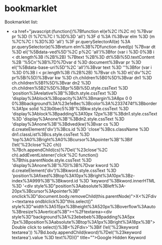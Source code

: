 # bookmarklet
Bookmarklet list: 
- <a href="javascript:(function()%7Bfunction el(e%2C l%2C m) %7Bvar pr %3D (!l %7C%7C l %3D%3D 'all') %3F d %3A l%3Bvar elm %3D (m %7C%7C l %3D%3D 'all') %3F pr.querySelectorAll(e) %3A pr.querySelector(e)%3Breturn elm%3B%7Dfunction dved(p) %7Bvar dt %3D el('%5Bdata-ved%5D'%2C p%2C 'all')%3Bfor (var i %3D 0%3B i < dt.length%3B i%2B%2B) %7Btext %2B%3D dt%5Bi%5D.textContent %2B '%5Cn'%3B%7D%7Dvar d %3D document%3Bvar pr %3D el('%5Bdata-base-uri%5D'%2C 'all')%3Bvar text %3D ''%3Bfor (var i %3D 0%3B i < pr.length%3B i%2B%2B) %7Bvar ch %3D el('div'%2C pr%5Bi%5D)%3Bvar kw %3D ch.children%5B0%5D%3Bvar dn1 %3D ch.children%5B1%5D%3Bvar dn2 %3D ch.children%5B2%5D%3Bpr%5Bi%5D.style.cssText %3D 'position%3Arelative%3B'%3Bch.style.cssText %3D 'display%3Ablock%3Bopacity%3A1%3Bmargin%3A8px 0 0 0%3Bbackground%3A%23e1e8ec%3Bcolor%3A%2337474f%3Bborder%3A1px solid %23b0bec5%3B'%3Bkw.style.cssText %3D 'display%3Ablock%3Bpadding%3A10px 12px%3B'%3Bdn1.style.cssText %3D 'display%3Anone%3B'%3Bdn2.style.cssText %3D 'display%3Anone%3B'%3Bdved(kw)%3Bvar cs %3D d.createElement('div')%3Bcs.id %3D 'close'%3Bcs.className %3D dn1.classList%3Bcs.style.cssText %3D 'top%3A0%3Bright%3A0%3Bcursor%3Apointer%3B'%3Bif (!el('%23close'%2C ch)) %7Bch.appendChild(cs)%7Del('%23close'%2C ch).addEventListener('click'%2C function() %7Bthis.parentNode.style.cssText %3D 'display%3Anone%3B'%7D)%3B%7Dvar kword %3D d.createElement('div')%3Bkword.style.cssText %3D 'position%3Afixed%3Btop%3A10px%3Bright%3A10px%3Bz-index%3A999%3B'%3Bkword.id %3D 'keyword'%3Bkword.innerHTML %3D '<div style%3D"position%3Aabsolute%3Bleft%3A-20px%3Bcursor%3Apointer%3B" onclick%3D"document.body.removeChild(this.parentNode)">X<%2Fdiv><textarea ondblclick%3D"this.select()" style%3D"width%3A515px%3Bheight%3A520px%3Boverflow%3Aauto%3Bresize%3Avertical%3B"><%2Ftextarea><div style%3D"background%3A%23ebebeb%3Bpadding%3A5px 7px%3Bposition%3Aabsolute%3Btop%3A1px%3Bright%3A18px%3B">Double click to select()%3B<%2Fdiv>'%3Bif (!el('%23keyword textarea')) %7Bd.body.appendChild(kword)%7Del('%23keyword textarea').value %3D text%7D)()" title="">Google Hidden Keyword</a>

